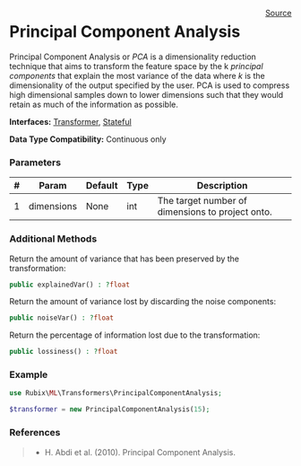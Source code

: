 <p><span style="float:right;"><a href="https://github.com/RubixML/RubixML/blob/master/src/Transformers/PrincipalComponentAnalysis.php">Source</a></span></p>

# Principal Component Analysis
Principal Component Analysis or *PCA* is a dimensionality reduction technique that aims to transform the feature space by the k *principal components* that explain the most variance of the data where *k* is the dimensionality of the output specified by the user. PCA is used to compress high dimensional samples down to lower dimensions such that they would retain as much of the information as possible.

**Interfaces:** [Transformer](#transformers), [Stateful](#stateful)

**Data Type Compatibility:** Continuous only

### Parameters
| # | Param | Default | Type | Description |
|---|---|---|---|---|
| 1 | dimensions | None | int | The target number of dimensions to project onto. |

### Additional Methods
Return the amount of variance that has been preserved by the transformation:
```php
public explainedVar() : ?float
```

Return the amount of variance lost by discarding the noise components:
```php
public noiseVar() : ?float
```

Return the percentage of information lost due to the transformation:
```php
public lossiness() : ?float
```

### Example
```php
use Rubix\ML\Transformers\PrincipalComponentAnalysis;

$transformer = new PrincipalComponentAnalysis(15);
```

### References
>- H. Abdi et al. (2010). Principal Component Analysis.